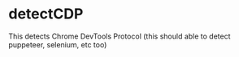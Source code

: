 # detectCDP
This detects Chrome DevTools Protocol (this should able to detect puppeteer, selenium, etc too)
